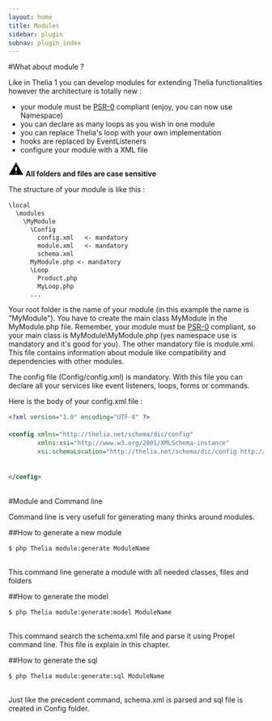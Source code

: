```yaml
---
layout: home
title: Modules
sidebar: plugin
subnav: plugin_index
---
```


#What about module ?

Like in Thelia 1 you can develop modules for extending Thelia functionalities however the architecture is totally new :

* your module must be [PSR-0](https://github.com/php-fig/fig-standards/blob/master/accepted/PSR-0.md) compliant
(enjoy, you can now use Namespace)
* you can declare as many loops as you wish in one module
* you can replace Thelia's loop with your own implementation
* hooks are replaced by EventListeners
* configure your module with a XML file

![caution](/img/caution.png) **All folders and files are case sensitive**

The structure of your module is like this :

```
\local
  \modules
    \MyModule
      \Config
        config.xml   <- mandatory
        module.xml   <- mandatory
        schema.xml
      MyModule.php <- mandatory
      \Loop
        Product.php
        MyLoop.php
      ...
```

Your root folder is the name of your module (in this example the name is "MyModule"). You have to create the main
class MyModule in the MyModule.php file. Remember, your module must be [PSR-0](https://github.com/php-fig/fig-standards/blob/master/accepted/PSR-0.md) compliant, so your main class is MyModule\MyModule.php (yes
 namespace use is mandatory and it's good for you). The other mandatory file is module.xml. This file contains
 information about module like compatibility and dependencies with other modules.

The config file (Config/config.xml) is mandatory. With this file you can declare all your
services like event listeners, loops, forms or commands.

Here is the body of your config.xml file :

```xml
<?xml version="1.0" encoding="UTF-8" ?>

<config xmlns="http://thelia.net/schema/dic/config"
        xmlns:xsi="http://www.w3.org/2001/XMLSchema-instance"
        xsi:schemaLocation="http://thelia.net/schema/dic/config http://thelia.net/schema/dic/config/thelia-1.0.xsd">


</config>
```
<br />
#Module and Command line

Command line is very usefull for generating many thinks around modules.

##How to generate a new module

```
$ php Thelia module:generate ModuleName
```
<br />
This command line generate a module with all needed classes, files and folders

##How to generate the model

```
$ php Thelia module:generate:model ModuleName
```
<br />
This command search the schema.xml file and parse it using Propel command line. This file is explain in this chapter.

##How to generate the sql

```
$ php Thelia module:generate:sql ModuleName
```
<br />
Just like the precedent command, schema.xml is parsed and sql file is created in Config folder.



